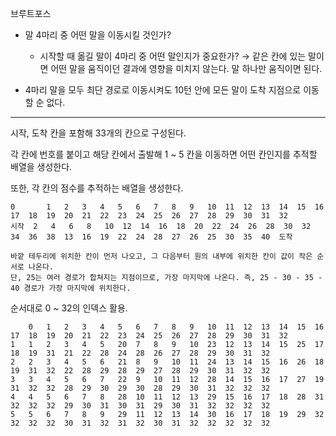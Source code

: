 브루트포스

- 말 4마리 중 어떤 말을 이동시킬 것인가?

  - 시작할 때 옮길 말이 4마리 중 어떤 말인지가 중요한가? → 같은 칸에 있는 말이면 어떤 말을 움직이던 결과에 영향을 미치지 않는다. 말 하나만 움직이면 된다.

- 4마리 말을 모두 최단 경로로 이동시켜도 10턴 안에 모든 말이 도착 지점으로 이동할 순 없다.

---

시작, 도착 칸을 포함해 33개의 칸으로 구성된다.

각 칸에 번호를 붙이고 해당 칸에서 출발해 1 ~ 5 칸을 이동하면 어떤 칸인지를 추적할 배열을 생성한다.

또한, 각 칸의 점수를 추적하는 배열을 생성한다.

```
0		1	2	3	4	5	6	7	8	9	10	11	12	13	14	15	16	17	18	19	20	21	22	23	24	25	26	27	28	29	30	31	32
시작	2	4	6	8	10	12	14	16	18	20	22	24	26	28	30	32	34	36	38	13	16	19	22	24	28	27	26	25	30	35	40	도착

바깥 테두리에 위치한 칸이 먼저 나오고, 그 다음부터 원의 내부에 위치한 칸이 값이 작은 순서로 나온다.
단, 25는 여러 경로가 합쳐지는 지점이므로, 가장 마지막에 나온다. 즉, 25 - 30 - 35 - 40 경로가 가장 마지막에 위치한다.
```

순서대로 0 ~ 32의 인덱스 활용.

```
	0	1	2	3	4	5	6	7	8	9	10	11	12	13	14	15	16	17	18	19	20	21	22	23	24	25	26	27	28	29	30	31	32
1	1	2	3	4	5	20	7	8	9	10	23	12	13	14	15	25	17	18	19	31	21	22	28	24	28	26	27	28	29	30	31	32
2	2	3	4	5	6	21	8	9	10	11	24	13	14	15	16	26	18	19	31	32	22	28	29	28	29	27	28	29	30	31	32	32
3	3	4	5	6	7	22	9	10	11	12	28	14	15	16	17	27	19	31	32	32	28	29	30	29	30	28	29	30	31	32	32	32
4	4	5	6	7	8	28	10	11	12	13	29	15	16	17	18	28	31	32	32	32	29	30	31	30	31	29	30	31	32	32	32	32
5	5	6	7	8	9	29	11	12	13	14	30	16	17	18	19	29	32	32	32	32	30	31	32	31	32	30	31	32	32	32	32	32
```
